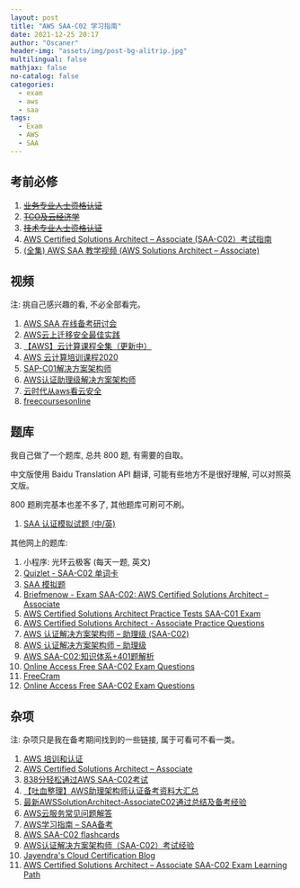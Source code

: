 ```yaml
---
layout: post
title: "AWS SAA-C02 学习指南"
date: 2021-12-25 20:17
author: "Oscaner"
header-img: "assets/img/post-bg-alitrip.jpg"
multilingual: false
mathjax: false
no-catalog: false
categories:
  - exam
  - aws
  - saa
tags:
  - Exam
  - AWS
  - SAA
---
```


## 考前必修

1. ~~[业务专业人士资格认证](https://partnercentral.awspartner.com/LmsSsoRedirect?RelayState=%2flearningobject%2fcurriculum%3fid%3d38303)~~
2. ~~[TCO及云经济学](https://partnercentral.awspartner.com/LmsSsoRedirect?RelayState=%2flearningobject%2fwbc%3fid%3d40767)~~
3. ~~[技术专业人士资格认证](https://partnercentral.awspartner.com/LmsSsoRedirect?RelayState=%2flearningobject%2fcurriculum%3fid%3d50060)~~
4. [AWS Certified Solutions Architect – Associate (SAA-C02）考试指南](https://d1.awsstatic.com/zh_CN/training-and-certification/docs-sa-assoc/AWS-Certified-Solutions-Architect-Associate_Exam-Guide.pdf)
5. [(全集) AWS SAA 教学视频 (AWS Solutions Architect – Associate)](https://www.bilibili.com/video/BV1GQ4y1Q7n4)

## 视频

注: 挑自己感兴趣的看, 不必全部看完。

1. [AWS SAA 在线备考研讨会](https://www.bilibili.com/video/BV1nZ4y1p7LA?from=search&seid=14343479283867319913)
2. [AWS云上迁移安全最佳实践](https://www.bilibili.com/video/BV1MT4y1J7qZ?from=search&seid=8201142901225266592)
3. [【AWS】云计算课程全集（更新中）](https://www.bilibili.com/video/BV1vW411G75e)
4. [AWS 云计算培训课程2020](https://www.bilibili.com/video/BV12g4y1q7X8)
5. [SAP-C01解决方案架构师](https://www.bilibili.com/video/BV1hJ411U7vd/?spm_id_from=333.788.videocard.5)
6. [AWS认证助理级解决方案架构师](https://www.bilibili.com/video/BV1jK411W7TD?)
7. [云时代从aws看云安全](https://www.bilibili.com/video/BV1AJ411n7cy?from=search&seid=1842043409973040946)
8. [freecoursesonline](https://www.freecoursesonline.me/?s=AWS&asl_active=1&p_asid=1&p_asl_data=1&qtranslate_lang=0&asl_gen%5B%5D=title&customset%5B%5D=post&customset%5B%5D=page&categoryset%5B%5D=1940&categoryset%5B%5D=2434&categoryset%5B%5D=2910&categoryset%5B%5D=1161&categoryset%5B%5D=1136&categoryset%5B%5D=5&categoryset%5B%5D=659&categoryset%5B%5D=2457&categoryset%5B%5D=2658&categoryset%5B%5D=426&categoryset%5B%5D=2394&categoryset%5B%5D=126&categoryset%5B%5D=92&categoryset%5B%5D=1000&categoryset%5B%5D=4&categoryset%5B%5D=1704&categoryset%5B%5D=2170&categoryset%5B%5D=1205&categoryset%5B%5D=1010&categoryset%5B%5D=1033&categoryset%5B%5D=1830&categoryset%5B%5D=1024&categoryset%5B%5D=1020&categoryset%5B%5D=7&categoryset%5B%5D=6&categoryset%5B%5D=663&categoryset%5B%5D=1147&categoryset%5B%5D=133&categoryset%5B%5D=1525&categoryset%5B%5D=605&categoryset%5B%5D=1)

## 题库

我自己做了一个题库, 总共 800 题, 有需要的自取。

中文版使用 Baidu Translation API 翻译, 可能有些地方不是很好理解, 可以对照英文版。

800 题刷完基本也差不多了, 其他题库可刷可不刷。

1. [SAA 认证模拟试题 (中/英)](https://www.markji.com/deck/61ab8bbcc1c1a40022863429?access_key=kxn8uq9s)

其他网上的题库:

1. 小程序: 光环云极客 (每天一题, 英文)
2. [Quizlet - SAA-C02 单词卡](https://quizlet.com/593259319/saa-c02-flash-cards/)
3. [SAA 模拟题](https://mytodo.vip/subjects.html?category=saa)
4. [Briefmenow - Exam SAA-C02: AWS Certified Solutions Architect – Associate](https://www.briefmenow.org/amazon/category/aws-certified-solutions-architect-associate/)
5. [AWS Certified Solutions Architect Practice Tests SAA-C01 Exam](https://www.lleicloud.com/index.php/aws-certified-solutions-architect-practice-tests/)
6. [AWS Certified Solutions Architect - Associate Practice Questions](https://quizlet.com/144321056/aws-certified-solutions-architect-associate-practice-questions-flash-cards/)
7. [AWS 认证解决方案架构师 – 助理级 (SAA-C02)](https://d1.awsstatic.com/zh_CN/training-and-certification/docs-sa-assoc/AWS-Certified-Solutions-Architect-Associate_Sample-Questions_v4.0_FINAL.pdf)
8. [AWS 认证解决方案架构师 – 助理级](https://d1.awsstatic.com/zh_CN/training-and-certification/docs-sa-assoc/AWS-Certified-Solutions-Architect-Associate_Sample-Questions.pdf)
9. [AWS SAA-C02:知识体系+401题解析](https://hjpotter1.github.io/post/aws/)
10. [Online Access Free SAA-C02 Exam Questions](https://www.freecram.com/torrent/Amazon.SAA-C02.v2021-09-15.q227.html#)
11. [FreeCram](https://www.freecram.com/Home/Search?q=SAA)
12. [Online Access Free SAA-C02 Exam Questions](https://www.freecram.com/torrent/Amazon.SAA-C02.v2021-09-15.q227.html)

## 杂项

注: 杂项只是我在备考期间找到的一些链接, 属于可看可不看一类。

1. [AWS 培训和认证](https://aws.amazon.com/cn/training/)
2. [AWS Certified Solutions Architect – Associate](https://aws.amazon.com/cn/certification/certified-solutions-architect-associate/)
3. [838分轻松通过AWS SAA-C02考试](https://iteablue.com/forums/topic/838fenqingsongtongguoaws-saa-c02kaoshi)
4. [【吐血整理】AWS助理架构师认证备考资料大汇总](https://zhuanlan.zhihu.com/p/114717131)
5. [最新AWSSolutionArchitect-AssociateC02通过总结及备考经验](https://www.1point3acres.com/bbs/thread-648140-1-1.html)
6. [AWS云服务常见问题解答](https://amazonaws-china.com/cn/faqs/)
7. [AWS学习指南 – SAA备考](http://www.cloudbin.cn/?p=1543)
8. [AWS SAA-C02 flashcards](https://docs.google.com/spreadsheets/d/1hdqcnj-aXX_UTGu6MHbEDXuLu5f54bKyV-kFnydunXU/edit#gid=0)
9. [AWS认证解决方案架构师（SAA-C02）考试经验](https://zhuanlan.zhihu.com/p/307308828)
10. [Jayendra's Cloud Certification Blog](https://jayendrapatil.com/#AWS_Certification_Catalog)
11. [AWS Certified Solutions Architect – Associate SAA-C02 Exam Learning Path](https://jayendrapatil.com/aws-certified-solutions-architect-associate-saa-c02-exam-learning-path/#AWS_Whitepapers_Cheat_sheets)
